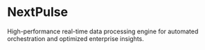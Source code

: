 # NextPulse
High-performance real-time data processing engine for automated orchestration and optimized enterprise insights.
